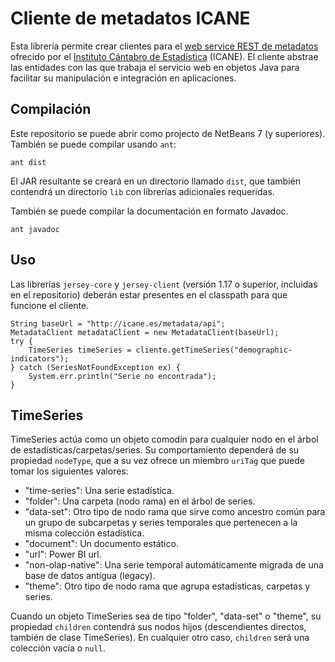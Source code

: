 Cliente de metadatos ICANE
==========================

Esta librería permite crear clientes para el [web service REST de metadatos](http://icane.es/metadata) ofrecido por el [Instituto Cántabro de Estadística](http://icane.es) (ICANE). El cliente abstrae las entidades con las que trabaja el servicio web en objetos Java para facilitar su manipulación e integración en aplicaciones.

Compilación
-----------
Este repositorio se puede abrir como projecto de NetBeans 7 (y superiores). También se puede compilar usando ```ant```:
```
ant dist
```

El JAR resultante se creará en un directorio llamado ```dist```, que también contendrá un directorio ```lib``` con librerías adicionales requeridas.

También se puede compilar la documentación en formato Javadoc.

```
ant javadoc
```

Uso
---
Las librerías ```jersey-core``` y ```jersey-client``` (versión 1.17 o superior, incluidas en el repositorio) deberán estar presentes en el classpath para que funcione el cliente.
```
String baseUrl = "http://icane.es/metadata/api";
MetadataClient metadataClient = new MetadataClient(baseUrl);
try {
    TimeSeries timeSeries = cliente.getTimeSeries("demographic-indicators");
} catch (SeriesNotFoundException ex) {
    System.err.println("Serie no encontrada");
}
```

TimeSeries
----------
TimeSeries actúa como un objeto comodín para cualquier nodo en el árbol de estadísticas/carpetas/series. Su comportamiento dependerá de su propiedad ```nodeType```, que a su vez ofrece un miembro ```uriTag``` que puede tomar los siguientes valores:

* "time-series": Una serie estadística.
* "folder": Una carpeta (nodo rama) en el árbol de series.
* "data-set": Otro tipo de nodo rama que sirve como ancestro común para un grupo de subcarpetas y series temporales que pertenecen a la misma colección estadística.
* "document": Un documento estático.
* "url": Power BI url.
* "non-olap-native": Una serie temporal automáticamente migrada de una base de datos antigua (legacy).
* "theme": Otro tipo de nodo rama que agrupa estadísticas, carpetas y series.

Cuando un objeto TimeSeries sea de tipo "folder", "data-set" o "theme", su propiedad ```children``` contendrá sus nodos hijos (descendientes directos, también de clase TimeSeries). En cualquier otro caso, ```children``` será una colección vacía o ```null```.